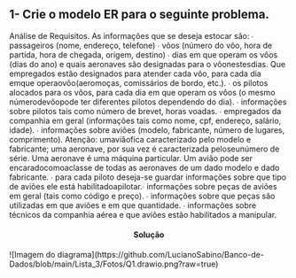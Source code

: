 ## 1- Crie o modelo ER para o seguinte problema.
Análise de Requisitos. As informações que se deseja estocar são: 
∙ passageiros (nome, endereço, telefone) 
∙ vôos (número do vôo, hora de partida, hora de chegada, origem, destino) 
∙ dias em que operam os vôos (dias do ano) e quais aeronaves são designadas para o vôonestesdias. Que empregados estão designados para atender cada vôo, para cada dia emque operaovôo(aeromoças, comissários de bordo, etc.). 
∙ os pilotos alocados para os vôos, para cada dia em que operam os vôos (o mesmo númerodevôopode ter diferentes pilotos dependendo do dia). 
∙ informações sobre pilotos tais como número de brevet, horas voadas. 
∙ empregados da companhia em geral (informações tais como nome, cpf, endereço, salário, idade). ∙ informações sobre aviões (modelo, fabricante, número de lugares, comprimento). Atenção: umaviãofica caracterizado pelo modelo e fabricante; uma aeronave, por sua vez é caracterizada peloseunúmero de série. Uma aeronave é uma máquina particular. Um avião pode ser encaradocomoaclasse de todas as aeronaves de um dado modelo e dado fabricante. 
∙ para cada piloto deseja-se guardar informações sobre que tipo de aviões ele está habilitadoapilotar.∙ informações sobre peças de aviões em geral (tais como código e preço). 
∙ informações sobre que peças são utilizadas em que aviões e em que quantidade. ∙ informações sobre técnicos da companhia aérea e que aviões estão habilitados a manipular. 

<h4 align="center" color="red"> Solução </h4>
![Imagem do diagrama](https://github.com/LucianoSabino/Banco-de-Dados/blob/main/Lista_3/Fotos/Q1.drawio.png?raw=true)
